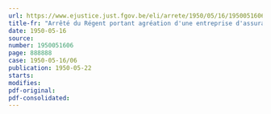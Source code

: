 ```yaml
---
url: https://www.ejustice.just.fgov.be/eli/arrete/1950/05/16/1950051606/justel
title-fr: "Arrêté du Régent portant agréation d'une entreprise d'assurances aux fins de la garantie des responsabilités civiles soumises au contrôle de l'Etat"
date: 1950-05-16
source:
number: 1950051606
page: 888888
case: 1950-05-16/06
publication: 1950-05-22
starts:
modifies:
pdf-original:
pdf-consolidated:
---
```


